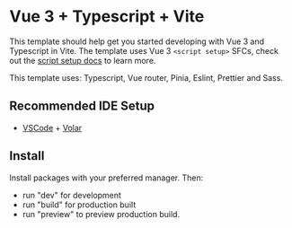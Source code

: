 # Vue 3 + Typescript + Vite

This template should help get you started developing with Vue 3 and Typescript in Vite. The template uses Vue 3 `<script setup>` SFCs, check out the [script setup docs](https://v3.vuejs.org/api/sfc-script-setup.html#sfc-script-setup) to learn more.<br />

This template uses: Typescript, Vue router, Pinia, Eslint, Prettier and Sass.

## Recommended IDE Setup

- [VSCode](https://code.visualstudio.com/) + [Volar](https://marketplace.visualstudio.com/items?itemName=johnsoncodehk.volar)

## Install
Install packages with your preferred manager. Then:

* run "dev" for development
* run "build" for production built
* run "preview" to preview production build.